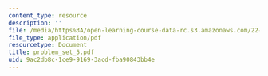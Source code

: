 ```yaml
---
content_type: resource
description: ''
file: /media/https%3A/open-learning-course-data-rc.s3.amazonaws.com/22-55j-principles-of-radiation-interactions-fall-2004/9ac2db8c1ce991693acdfba90843bb4e_problem_set_5.pdf
file_type: application/pdf
resourcetype: Document
title: problem_set_5.pdf
uid: 9ac2db8c-1ce9-9169-3acd-fba90843bb4e
---
```

